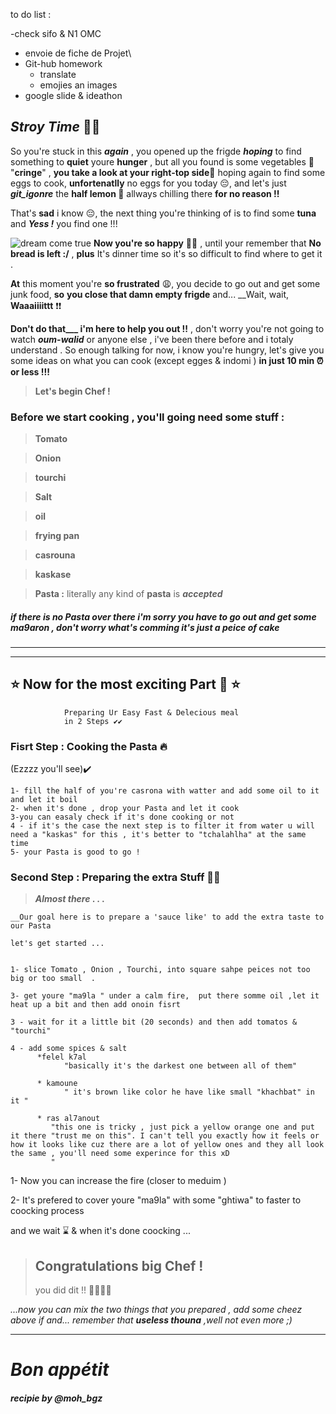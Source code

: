 to do list :

-check sifo & N1 OMC 
- envoie de fiche de Projet\
- Git-hub homework
  - translate
  - emojies an images
- google slide & ideathon


## *Stroy Time* :drum::drum:

So you're stuck in this ***again*** , you opened up the frigde ***hoping*** to find something to **quiet** youre **hunger** , but all you found is some vegetables :broccoli: "**cringe**" , __you take a look at your right-top side__:eyes: hoping again to find some eggs to cook, **unfortenatlly** no eggs for you today :pensive:, and let's just ***git_igonre*** the **half lemon :lemon:** allways chilling there **for no reason !!**

That's __sad__ i know :pensive:, the next thing you're thinking of is to find some __tuna__ and ***Yess !***  you find one !!!

![dream come true](https://topribejaia.com/wp-content/uploads/2021/07/Thon-A-La-Tomate-Atun-Maratun-Triplette.jpg )
**Now you're so happy** :partying_face::partying_face: , until your remember that **No bread is left :/** 
, __plus__ It's dinner time so it's so difficult to find where to get it  .

**At** this moment you're **so frustrated** :weary:, you decide to go out and get some junk food, __so__ **you close that damn empty frigde** and... __Wait, wait,    **Waaaiiiittt** :heavy_exclamation_mark::heavy_exclamation_mark:  

**Don't do that___ i'm here to help you out !!** , don't worry you're not going to watch ***oum-walid*** or anyone else , i've been there before and i totaly understand . So enough talking for now, i know you're hungry, let's give you some ideas on what you can cook (except egges & indomi ) **in just 10 min :alarm_clock: or less !!!**

>__Let's begin Chef !__ 



### **Before we start cooking , you'll going need some stuff :** 

>  __Tomato__ 

>  __Onion__

>  __tourchi__ 

>  __Salt__

> __oil__

> __frying pan__

> __casrouna__

> __kaskase__

>__Pasta :__ literally any kind of **pasta** is ***accepted*** 

#####  if there is no Pasta over there  i'm sorry you have to go out and get some ma9aron  , don't worry what's comming it's just a peice of cake 

***
***
 
## :star: Now for the most exciting Part :drum: :star:
                Preparing Ur Easy Fast & Delecious meal  
                in 2 Steps ✔️✔️
     

### Fisrt Step : Cooking the Pasta :fire:
(Ezzzz you'll see):heavy_check_mark:

    1- fill the half of you're casrona with watter and add some oil to it and let it boil
    2- when it's done , drop your Pasta and let it cook
    3-you can easaly check if it's done cooking or not
    4 - if it's the case the next step is to filter it from water u will need a "kaskas" for this , it's better to "tchalahlha" at the same time
    5- your Pasta is good to go ! 

### Second  Step : Preparing the extra Stuff :shushing_face::shushing_face:

> ___Almost there_ . . .__ 

    __Our goal here is to prepare a 'sauce like' to add the extra taste to our Pasta

    let's get started ...

    
    1- slice Tomato , Onion , Tourchi, into square sahpe peices not too big or too small  .

    3- get youre "ma9la " under a calm fire,  put there somme oil ,let it heat up a bit and then add onoin fisrt  

    3 - wait for it a little bit (20 seconds) and then add tomatos & "tourchi" 

    4 - add some spices & salt
          *felel k7al 
                "basically it's the darkest one between all of them"
                
          * kamoune
                " it's brown like color he have like small "khachbat" in it "   

          * ras al7anout 
             "this one is tricky , just pick a yellow orange one and put it there "trust me on this". I can't tell you exactly how it feels or how it looks like cuz there are a lot of yellow ones and they all look the same , you'll need some experince for this xD
             "
          

1- Now you can increase the fire (closer to meduim ) 

2- It's prefered to cover youre "ma9la" with some "ghtiwa" to faster to coocking process 

and we wait :hourglass: & when it's done coocking ... 

>## Congratulations big Chef ! 
>you did dit !! :partying_face::partying_face::partying_face::partying_face:


*...now you can mix the two things that you prepared , add some cheez above if and... remember that **useless thouna** ,well not even more ;)*

***

# ***Bon appétit***
#### *recipie by @moh_bgz*